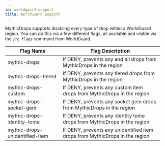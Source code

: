 ```yaml
---
id: worldguard-support
title: WorldGuard Support
---
```


MythicDrops supports disabling every type of drop within a WorldGuard region. You can do this via a few different flags,
all available and visible via the `/rg flags` command from WorldGuard.

| Flag Name                      | Flag Description                                                             |
| ------------------------------ | ---------------------------------------------------------------------------- |
| mythic-drops                   | If DENY, prevents any and all drops from MythicDrops in the region           |
| mythic-drops-tiered            | If DENY, prevents any tiered drops from MythicDrops in the region            |
| mythic-drops-custom            | If DENY, prevents any custom item drops from MythicDrops in the region       |
| mythic-drops-socket-gem        | If DENY, prevents any socket gem drops from MythicDrops in the region        |
| mythic-drops-identity-tome     | If DENY, prevents any identity tome drops from MythicDrops in the region     |
| mythic-drops-unidentified-item | If DENY, prevents any unidentified item drops from MythicDrops in the region |
